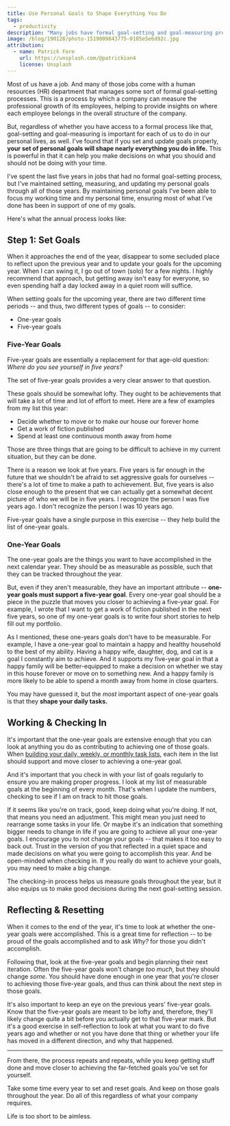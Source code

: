 ```yaml
---
title: Use Personal Goals to Shape Everything You Do
tags:
  - productivity
description: "Many jobs have formal goal-setting and goal-measuring programs. You should be doing the same for yourself and your personal life."
image: /blog/190128/photo-1519009843775-0105e5e6d92c.jpg
attribution:
  - name: Patrick Fore
    url: https://unsplash.com/@patrickian4
    license: Unsplash
---
```


Most of us have a job. And many of those jobs come with a human resources (HR) department that manages some sort of formal goal-setting processes. This is a process by which a company can measure the professional growth of its employees, helping to provide insights on where each employee belongs in the overall structure of the company.

But, regardless of whether you have access to a formal process like that, goal-setting and goal-measuring is important for each of us to do in our personal lives, as well. I've found that if you set and update goals properly, **your set of personal goals will shape nearly everything you do in life.** This is powerful in that it can help you make decisions on what you should and should not be doing with your time.

I've spent the last five years in jobs that had no formal goal-setting process, but I've maintained setting, measuring, and updating my personal goals through all of those years. By maintaining personal goals I've been able to focus my working time and my personal time, ensuring most of what I've done has been in support of one of my goals.

Here's what the annual process looks like:

## Step 1: Set Goals

When it approaches the end of the year, disappear to some secluded place to reflect upon the previous year and to update your goals for the upcoming year. When I can swing it, I go out of town (solo) for a few nights. I highly recommend that approach, but getting away isn't easy for everyone, so even spending half a day locked away in a quiet room will suffice.

When setting goals for the upcoming year, there are two different time periods -- and thus, two different types of goals -- to consider:

- One-year goals
- Five-year goals

### Five-Year Goals

Five-year goals are essentially a replacement for that age-old question: _Where do you see yourself in five years?_

The set of five-year goals provides a very clear answer to that question.

These goals should be somewhat lofty. They ought to be achievements that will take a lot of time and lot of effort to meet. Here are a few of examples from my list this year:

- Decide whether to move or to make our house our forever home
- Get a work of fiction published
- Spend at least one continuous month away from home

Those are three things that are going to be difficult to achieve in my current situation, but they can be done.

There is a reason we look at five years. Five years is far enough in the future that we shouldn't be afraid to set aggressive goals for ourselves -- there's a lot of time to make a path to achievement. But, five years is also close enough to the present that we can actually get a somewhat decent picture of who we will be in five years. I recognize the person I was five years ago. I don't recognize the person I was 10 years ago.

Five-year goals have a single purpose in this exercise -- they help build the list of one-year goals.

### One-Year Goals

The one-year goals are the things you want to have accomplished in the next calendar year. They should be as measurable as possible, such that they can be tracked throughout the year.

But, even if they aren't measurable, they have an important attribute -- **one-year goals must support a five-year goal**. Every one-year goal should be a piece in the puzzle that moves you closer to achieving a five-year goal. For example, I wrote that I want to get a work of fiction published in the next five years, so one of my one-year goals is to write four short stories to help fill out my portfolio.

As I mentioned, these one-years goals don't have to be measurable. For example, I have a one-year goal to maintain a happy and healthy household to the best of my ability. Having a happy wife, daughter, dog, and cat is a goal I constantly aim to achieve. And it supports my five-year goal in that a happy family will be better-equipped to make a decision on whether we stay in this house forever or move on to something new. And a happy family is more likely to be able to spend a month away from home in close quarters.

You may have guessed it, but the _most_ important aspect of one-year goals is that they **shape your daily tasks.**

## Working & Checking In

It's important that the one-year goals are extensive enough that you can look at anything you do as contributing to achieving one of those goals. When [building your daily, weekly, or monthly task lists](/solution-to-task-list-woes.html), each item in the list should support and move closer to achieving a one-year goal.

And it's important that you check in with your list of goals regularly to ensure you are making proper progress. I look at my list of measurable goals at the beginning of every month. That's when I update the numbers, checking to see if I am on track to hit those goals.

If it seems like you're on track, good, keep doing what you're doing. If not, that means you need an adjustment. This might mean you just need to rearrange some tasks in your life. Or maybe it's an indication that something bigger needs to change in life if you are going to achieve all your one-year goals. I encourage you to not change your goals -- that makes it too easy to back out. Trust in the version of you that reflected in a quiet space and made decisions on what you were going to accomplish this year. And be open-minded when checking in. If you really do want to achieve your goals, you may need to make a big change.

The checking-in process helps us measure goals throughout the year, but it also equips us to make good decisions during the next goal-setting session.

## Reflecting & Resetting

When it comes to the end of the year, it's time to look at whether the one-year goals were accomplished. This is a great time for reflection -- to be proud of the goals accomplished and to ask _Why?_ for those you didn't accomplish.

Following that, look at the five-year goals and begin planning their next iteration. Often the five-year goals won't change _too much_, but they should change _some_. You should have done enough in one year that you're closer to achieving those five-year goals, and thus can think about the next step in those goals.

It's also important to keep an eye on the previous years' five-year goals. Know that the five-year goals are meant to be lofty and, therefore, they'll likely change quite a bit before you actually get to that five-year mark. But it's a good exercise in self-reflection to look at what you want to do five years ago and whether or not you have done that thing or whether your life has moved in a different direction, and why that happened.

---

From there, the process repeats and repeats, while you keep getting stuff done and move closer to achieving the far-fetched goals you've set for yourself.

Take some time every year to set and reset goals. And keep on those goals throughout the year. Do all of this regardless of what your company requires.

Life is too short to be aimless.
